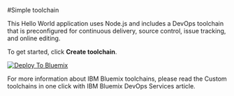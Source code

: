 #Simple toolchain

This Hello World application uses Node.js and includes a DevOps toolchain that is preconfigured for continuous delivery, source control, issue tracking, and online editing.

To get started, click **Create toolchain**.

[![Deploy To Bluemix](https://new-console.ng.bluemix.net/devops/graphics/create_toolchain_button.png)](https://new-console.ng.bluemix.net/devops/setup/deploy/?repository=https%3A//github.com/open-toolchain/simple-toolchain)

For more information about IBM Bluemix toolchains, please read the <a hred="https://developer.ibm.com/devops-services/2016/06/16/open-toolchain-with-ibm-bluemix-devops-services/">Custom toolchains in one click with IBM Bluemix DevOps Services</a> article.
